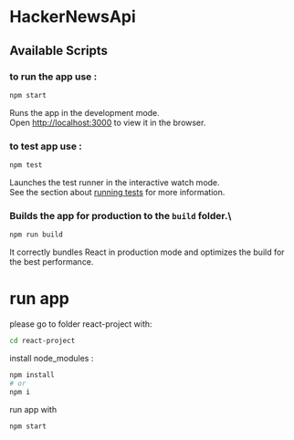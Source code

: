 # HackerNewsApi



## Available Scripts


### to run the app use :

```bash
npm start
```
Runs the app in the development mode.\
Open [http://localhost:3000](http://localhost:3000) to view it in the browser.


### to test app use :
```bash
npm test
```
Launches the test runner in the interactive watch mode.\
See the section about [running tests](https://facebook.github.io/create-react-app/docs/running-tests) for more information.

### Builds the app for production to the `build` folder.\
```bash
npm run build
```
It correctly bundles React in production mode and optimizes the build for the best performance.

# run app
please go to folder react-project with:
```bash
cd react-project
```

install node_modules :
```bash
npm install
# or
npm i
```

run app with 
```bash
npm start
```